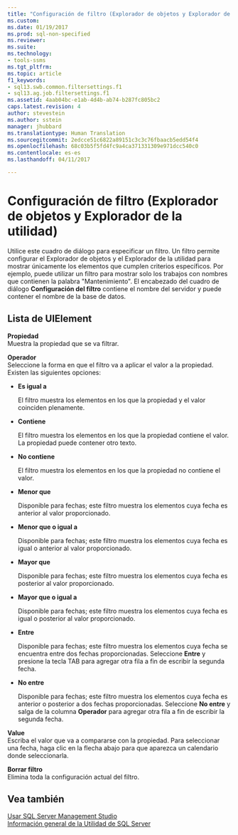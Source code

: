 ```yaml
---
title: "Configuración de filtro (Explorador de objetos y Explorador de Utilidad) | Microsoft Docs"
ms.custom: 
ms.date: 01/19/2017
ms.prod: sql-non-specified
ms.reviewer: 
ms.suite: 
ms.technology:
- tools-ssms
ms.tgt_pltfrm: 
ms.topic: article
f1_keywords:
- sql13.swb.common.filtersettings.f1
- sql13.ag.job.filtersettings.f1
ms.assetid: 4aab04bc-e1ab-4d4b-ab74-b287fc805bc2
caps.latest.revision: 4
author: stevestein
ms.author: sstein
manager: jhubbard
ms.translationtype: Human Translation
ms.sourcegitcommit: 2edcce51c6822a89151c3c3c76fbaacb5edd54f4
ms.openlocfilehash: 68c03b5f5fd4fc9a4ca371331309e971dcc540c0
ms.contentlocale: es-es
ms.lasthandoff: 04/11/2017

---
```

# <a name="filter-settings-object-explorer-and-utility-explorer"></a>Configuración de filtro (Explorador de objetos y Explorador de la utilidad)
Utilice este cuadro de diálogo para especificar un filtro. Un filtro permite configurar el Explorador de objetos y el Explorador de la utilidad para mostrar únicamente los elementos que cumplen criterios específicos. Por ejemplo, puede utilizar un filtro para mostrar solo los trabajos con nombres que contienen la palabra "Mantenimiento". El encabezado del cuadro de diálogo **Configuración del filtro** contiene el nombre del servidor y puede contener el nombre de la base de datos.  
  
## <a name="uielement-list"></a>Lista de UIElement  
**Propiedad**  
Muestra la propiedad que se va filtrar.  
  
**Operador**  
Seleccione la forma en que el filtro va a aplicar el valor a la propiedad. Existen las siguientes opciones:  
  
-   **Es igual a**  
  
    El filtro muestra los elementos en los que la propiedad y el valor coinciden plenamente.  
  
-   **Contiene**  
  
    El filtro muestra los elementos en los que la propiedad contiene el valor. La propiedad puede contener otro texto.  
  
-   **No contiene**  
  
    El filtro muestra los elementos en los que la propiedad no contiene el valor.  
  
-   **Menor que**  
  
    Disponible para fechas; este filtro muestra los elementos cuya fecha es anterior al valor proporcionado.  
  
-   **Menor que o igual a**  
  
    Disponible para fechas; este filtro muestra los elementos cuya fecha es igual o anterior al valor proporcionado.  
  
-   **Mayor que**  
  
    Disponible para fechas; este filtro muestra los elementos cuya fecha es posterior al valor proporcionado.  
  
-   **Mayor que o igual a**  
  
    Disponible para fechas; este filtro muestra los elementos cuya fecha es igual o posterior al valor proporcionado.  
  
-   **Entre**  
  
    Disponible para fechas; este filtro muestra los elementos cuya fecha se encuentra entre dos fechas proporcionadas. Seleccione **Entre** y presione la tecla TAB para agregar otra fila a fin de escribir la segunda fecha.  
  
-   **No entre**  
  
    Disponible para fechas; este filtro muestra los elementos cuya fecha es anterior o posterior a dos fechas proporcionadas. Seleccione **No entre** y salga de la columna **Operador** para agregar otra fila a fin de escribir la segunda fecha.  
  
**Value**  
Escriba el valor que va a compararse con la propiedad. Para seleccionar una fecha, haga clic en la flecha abajo para que aparezca un calendario donde seleccionarla.  
  
**Borrar filtro**  
Elimina toda la configuración actual del filtro.  
  
## <a name="see-also"></a>Vea también  
[Usar SQL Server Management Studio](../../ssms/use-sql-server-management-studio.md)  
[Información general de la Utilidad de SQL Server](http://msdn.microsoft.com/en-us/6e6cbd25-6b1c-4e21-9ade-4584e243fd8f)  
  

